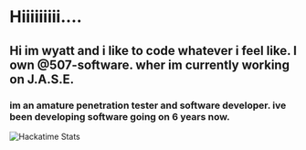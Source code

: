 <h1>Hiiiiiiiii....</h1>
<h2>Hi im wyatt and i like to code whatever i feel like. I own @507-software. wher im currently working on J.A.S.E.</h2>
<h3>im an amature penetration tester and software developer. ive been developing software going on 6 years now.</h3>



![Hackatime Stats](https://github-readme-stats.hackclub.dev/api/wakatime?username=968&api_domain=hackatime.hackclub.com&theme=transparent&custom_title=Hackatime+Stats&layout=compact&cache_seconds=0&langs_count=8)
